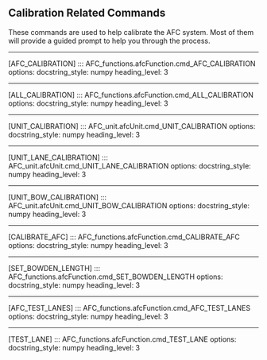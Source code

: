 ## Calibration Related Commands

These commands are used to help calibrate the AFC system. Most of them will provide a guided prompt to help you through the process.

-----
[AFC_CALIBRATION]
::: AFC_functions.afcFunction.cmd_AFC_CALIBRATION
    options:
      docstring_style: numpy
      heading_level: 3

-----
[ALL_CALIBRATION]
::: AFC_functions.afcFunction.cmd_ALL_CALIBRATION
    options:
      docstring_style: numpy
      heading_level: 3

-----
[UNIT_CALIBRATION]
::: AFC_unit.afcUnit.cmd_UNIT_CALIBRATION
    options:
      docstring_style: numpy
      heading_level: 3

-----
[UNIT_LANE_CALIBRATION]
::: AFC_unit.afcUnit.cmd_UNIT_LANE_CALIBRATION
    options:
      docstring_style: numpy
      heading_level: 3

-----
[UNIT_BOW_CALIBRATION]
::: AFC_unit.afcUnit.cmd_UNIT_BOW_CALIBRATION
    options:
      docstring_style: numpy
      heading_level: 3

-----
[CALIBRATE_AFC]
::: AFC_functions.afcFunction.cmd_CALIBRATE_AFC
    options:
      docstring_style: numpy
      heading_level: 3

-----
[SET_BOWDEN_LENGTH]
::: AFC_functions.afcFunction.cmd_SET_BOWDEN_LENGTH
    options:
      docstring_style: numpy
      heading_level: 3


-----
[AFC_TEST_LANES]
::: AFC_functions.afcFunction.cmd_AFC_TEST_LANES
    options:
      docstring_style: numpy
      heading_level: 3

-----
[TEST_LANE]
::: AFC_functions.afcFunction.cmd_TEST_LANE
    options:
      docstring_style: numpy
      heading_level: 3